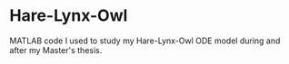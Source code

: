 # Hare-Lynx-Owl
MATLAB code I used to study my Hare-Lynx-Owl ODE model during and after my Master's thesis.
